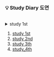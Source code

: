 ### 💡 Study Diary 도연  

<br/>
<details>
  <summary>study 1st</summary>
  <p markdown="1">


    📅기간 : 2021-07-26 ~ 2021-07-30   
    🌱목표
    - kotlin 기본 공부
    - 단계별 문제 풀이 20단계까지 1문제씩풀기   

    |날짜|문제|
    |:--:|:---|
    |**07/26(월)** | 1단계([10869](https://www.acmicpc.net/problem/10869)), 2단계([2884](https://www.acmicpc.net/problem/2884)), 3단계([2439](https://www.acmicpc.net/problem/2439))|
    |**07/27(화)** | 4단계([1110](https://www.acmicpc.net/problem/1110)), 5단계([4344](https://www.acmicpc.net/problem/4344))|
    |**07/28(수)** |6단계([4673](https://www.acmicpc.net/problem/4673)), 7단계([1157](https://www.acmicpc.net/problem/1157)), 8단계([2839](https://www.acmicpc.net/problem/2839))|
    |[**07/29(목)**](#0729목) |9단계([11653](https://www.acmicpc.net/problem/11653)), 10단계([11729](https://www.acmicpc.net/problem/11729)), 11단계([7568](https://www.acmicpc.net/problem/7568)), 12단계([2750](https://www.acmicpc.net/problem/2750)), 18단계([10773](https://www.acmicpc.net/problem/10773)), 15단계([1003](https://www.acmicpc.net/problem/1003)), 16단계([11047](https://www.acmicpc.net/problem/11047))|
    |[**07/30(금)**](#0730금) ||

    *   *   *

    ####07/29(목)

    11 단계 Brute-Force : 문제를 이해하고 정의하는 것을 우선할 것.   
    12 단계 정렬&nbsp;&nbsp;&nbsp;&nbsp;&nbsp;&nbsp;&nbsp;&nbsp;&nbsp;&nbsp;&nbsp;&nbsp;: 카운팅 정렬의 실패   
    17 단계 DP&nbsp;&nbsp;&nbsp;&nbsp;&nbsp;&nbsp;&nbsp;&nbsp;&nbsp;&nbsp;&nbsp;&nbsp;&nbsp;&nbsp;&nbsp;: 상향식으로 풀이, 하향식은 아직 어려움

    *   *   *

    ####07/30(금)

    2750 수 정렬하기 : 삽입정렬 잘못 풀음, 다시 풀어야 한다.


  </p>
</details>

1. [study 1st](https://github.com/sangilyoon-dev/SSAFY_6th_KotlinStudy/tree/main/%EA%B9%80%EB%8F%84%EC%97%B0/study%201st)
2. [study 2nd](https://github.com/sangilyoon-dev/SSAFY_6th_KotlinStudy/tree/main/%EA%B9%80%EB%8F%84%EC%97%B0/study%202nd)
3. [study 3th](https://github.com/sangilyoon-dev/SSAFY_6th_KotlinStudy/tree/main/%EA%B9%80%EB%8F%84%EC%97%B0/study%203th)
4. [study_4th](https://github.com/sangilyoon-dev/SSAFY_6th_KotlinStudy/tree/main/%EA%B9%80%EB%8F%84%EC%97%B0/study_4th)
